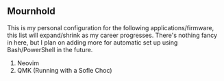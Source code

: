 ## Mournhold

This is my personal configuration for the following applications/firmware, this list will expand/shrink as my career progresses.
There's nothing fancy in here, but I plan on adding more for automatic set up using Bash/PowerShell in the future.

1. Neovim
1. QMK (Running with a Sofle Choc)
